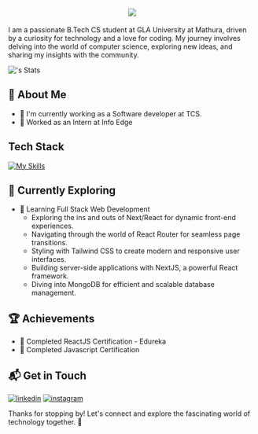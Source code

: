 <h1 align="center">
  <a href="https://git.io/typing-svg">
    <img src="https://readme-typing-svg.herokuapp.com/?lines=Hello,+There!+👋;This+is+VIBHOR+AGARWAL..!;Nice+to+meet+you!&center=true&size=30">
  </a>
</h1>

I am a passionate B.Tech CS student at GLA University at Mathura, driven by a curiosity for technology and a love for coding. My journey involves delving into the world of computer science, exploring new ideas, and sharing my insights with the community.

![<VibhuAgarwal>'s Stats](https://github-readme-stats.vercel.app/api?username=VibhuAgarwal&theme=vue-dark&show_icons=true&hide_border=true&count_private=true)


## 🚀 About Me

- 🔭 I'm currently working as a Software developer at TCS.
- 🔭 Worked as an Intern at Info Edge


## Tech Stack
[![My Skills](https://skillicons.dev/icons?i=react,redux,nextjs,nodejs,expressjs,mongodb,materialui,mysql,tailwind,js,html,css,vscode,postman)](https://skillicons.dev)


## 🌱 Currently Exploring

- 🚀 Learning Full Stack Web Development
  - Exploring the ins and outs of Next/React for dynamic front-end experiences.
  - Navigating through the world of React Router for seamless page transitions.
  - Styling with Tailwind CSS to create modern and responsive user interfaces.
  - Building server-side applications with NextJS, a powerful React framework.
  - Diving into MongoDB for efficient and scalable database management.
    

 ## 🏆 Achievements

- 🌟 Completed ReactJS Certification  - Edureka
- 🌟 Completed Javascript Certification 


## 📬 Get in Touch

[![linkedin](https://img.shields.io/badge/LinkedIn-blue?style=for-the-badge&logo=linkedin&logoColor=white (LinkedIn))][4]
[![instagram](https://img.shields.io/badge/Instagram-E4405F?style=for-the-badge&logo=instagram&logoColor=white (Instagram))][2]

[4]: https://www.linkedin.com/in/vibhor-agarwal12
[2]: https://www.instagram.com/vibhragrwl

Thanks for stopping by! Let's connect and explore the fascinating world of technology together. 🚀
<!--

Here are some ideas to get you started:

- 🔭 I’m currently working on ...
- 🌱 I’m currently learning ...
- 👯 I’m looking to collaborate on ...
- 🤔 I’m looking for help with ...
- 💬 Ask me about ...
- 📫 How to reach me: ...
- 😄 Pronouns: ...
- ⚡ Fun fact: ...
-->
